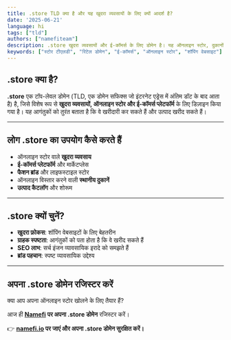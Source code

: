 ```yaml
---
title: .store TLD क्या है और यह खुदरा व्यवसायों के लिए क्यों आदर्श है?
date: '2025-06-21'
language: hi
tags: ["tld"]
authors: ["namefiteam"]
description: .store खुदरा व्यवसायों और ई-कॉमर्स के लिए डोमेन है। यह ऑनलाइन स्टोर, दुकानों और खुदरा प्लेटफॉर्म के लिए बेहतरीन है।
keywords: ["स्टोर टीएलडी", "रिटेल डोमेन", "ई-कॉमर्स", "ऑनलाइन स्टोर", "शॉपिंग वेबसाइट"]
---
```


## **.store क्या है?**

**.store** एक टॉप-लेवल डोमेन (TLD, एक डोमेन सफिक्स जो इंटरनेट एड्रेस में अंतिम डॉट के बाद आता है) है, जिसे विशेष रूप से **खुदरा व्यवसायों, ऑनलाइन स्टोर और ई-कॉमर्स प्लेटफॉर्म** के लिए डिज़ाइन किया गया है। यह आगंतुकों को तुरंत बताता है कि वे खरीदारी कर सकते हैं और उत्पाद खरीद सकते हैं।

---

## **लोग .store का उपयोग कैसे करते हैं**

* ऑनलाइन स्टोर वाले **खुदरा व्यवसाय**
* **ई-कॉमर्स प्लेटफॉर्म** और मार्केटप्लेस
* **फैशन ब्रांड** और लाइफस्टाइल स्टोर
* ऑनलाइन विस्तार करने वाली **स्थानीय दुकानें**
* **उत्पाद कैटलॉग** और शोरूम

---

## **.store क्यों चुनें?**

* **खुदरा फ़ोकस**: शॉपिंग वेबसाइटों के लिए बेहतरीन
* **ग्राहक स्पष्टता**: आगंतुकों को पता होता है कि वे खरीद सकते हैं
* **SEO लाभ**: सर्च इंजन व्यावसायिक इरादे को समझते हैं
* **ब्रांड पहचान**: स्पष्ट व्यावसायिक उद्देश्य

---

## **अपना .store डोमेन रजिस्टर करें**

क्या आप अपना ऑनलाइन स्टोर खोलने के लिए तैयार हैं?

आज ही **[Namefi](https://namefi.io) पर अपना .store डोमेन** रजिस्टर करें।

👉 **[namefi.io](https://namefi.io) पर जाएं और अपना .store डोमेन सुरक्षित करें।**